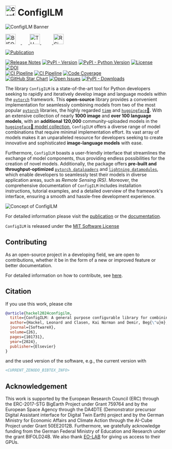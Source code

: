 # <img src="https://raw.githubusercontent.com/wiki/lhackel-tub/ConfigILM/static/imgs/logo_ConfigILM.png" style="font-size: 1rem; height: 2em; width: auto" alt="ConfigILM Logo"/> ConfigILM

![ConfigILM Banner](https://raw.githubusercontent.com/wiki/lhackel-tub/ConfigILM/static/imgs/ConfigILM_v1.png)

<a href="https://bifold.berlin/"><img src="https://raw.githubusercontent.com/wiki/lhackel-tub/ConfigILM/static/imgs/BIFOLD_Logo_farbig.png" style="font-size: 1rem; height: 2em; width: auto; margin-right: 1em" alt="BIFOLD Logo"/>
<img height="2em" hspace="10em"/>
<a href="https://www.tu.berlin/"><img src="https://raw.githubusercontent.com/wiki/lhackel-tub/ConfigILM/static/imgs/tu-berlin-logo-long-red.svg" style="font-size: 1rem; height: 2em; width: auto" alt="TU Berlin Logo"/>
<img height="2em" hspace="17em"/>
<a href="https://rsim.berlin/"><img src="https://raw.githubusercontent.com/wiki/lhackel-tub/ConfigILM/static/imgs/RSiM_Logo_1.png" style="font-size: 1rem; height: 2em; width: auto" alt="RSiM Logo"/>


[![Publication](https://img.shields.io/badge/Publication%20freely%20available%20on-Elsevier/SoftwareX-red.svg)](https://doi.org/10.1016/j.softx.2024.101731)


[![Release Notes](https://img.shields.io/github/release/lhackel-tub/ConfigILM)](https://github.com/lhackel-tub/ConfigILM/releases)
[![PyPI - Version](https://img.shields.io/pypi/v/configilm)](https://pypi.org/project/configilm/)
[![PyPI - Python Version](https://img.shields.io/pypi/pyversions/configilm)](https://pypi.org/project/configilm/)
[![License](https://img.shields.io/badge/License-MIT-blue.svg)](https://opensource.org/licenses/mit-0)
[![DOI](<CURRENT_ZENODO_BADGE>)](<CURRENT_ZENODO_LINK>)  
[![CI Pipeline](https://github.com/lhackel-tub/ConfigILM/actions/workflows/run_tests.yml/badge.svg)](https://github.com/lhackel-tub/ConfigILM/actions/workflows/run_tests.yml)
[![CI Pipeline](https://github.com/lhackel-tub/ConfigILM/actions/workflows/build_docu.yml/badge.svg)](https://github.com/lhackel-tub/ConfigILM/actions/workflows/build_docu.yml)
[![Code Coverage](<COVERAGE_BADGE_LINK>)](./coverage.report)  
[![GitHub Star Chart](https://img.shields.io/github/stars/lhackel-tub/ConfigILM?style=social)](https://img.shields.io/github/stars/lhackel-tub/ConfigILM?style=social)
[![Open Issues](https://img.shields.io/github/issues-raw/lhackel-tub/ConfigILM)](https://github.com/lhackel-tub/ConfigILM/issues)
[![PyPI - Downloads](https://img.shields.io/pypi/dm/configilm)](https://pypi.org/project/configilm/)


<!-- introduction-start -->
The library `ConfigILM` is a state-of-the-art tool for Python developers seeking to rapidly and
iteratively develop image and language models within the [`pytorch`](https://pytorch.org/) framework.
This **open-source** library provides a convenient implementation for seamlessly combining models
from two of the most popular [`pytorch`](https://pytorch.org/) libraries,
the highly regarded [`timm`](https://github.com/rwightman/pytorch-image-models) and [`huggingface`🤗](https://huggingface.co/).
With an extensive collection of nearly **1000 image** and **over 100 language models**,
with an **additional 120,000** community-uploaded models in the [`huggingface`🤗 model collection](https://huggingface.co/models),
`ConfigILM` offers a diverse range of model combinations that require minimal implementation effort.
Its vast array of models makes it an unparalleled resource for developers seeking to create
innovative and sophisticated **image-language models** with ease.

Furthermore, `ConfigILM` boasts a user-friendly interface that streamlines the exchange of model components,
thus providing endless possibilities for the creation of novel models.
Additionally, the package offers **pre-built and throughput-optimized**
[`pytorch dataloaders`](https://pytorch.org/tutorials/beginner/basics/data_tutorial.html) and
[`lightning datamodules`](https://lightning.ai/docs/pytorch/latest/data/datamodule.html),
which enable developers to seamlessly test their models in diverse application areas, such as *Remote Sensing (RS)*.
Moreover, the comprehensive documentation of `ConfigILM` includes installation instructions,
tutorial examples, and a detailed overview of the framework's interface, ensuring a smooth and hassle-free development experience.

<!-- introduction-end -->

![Concept of ConfigILM](https://raw.githubusercontent.com/wiki/lhackel-tub/ConfigILM/static/imgs/ConfigILM-ILMType.VQA_CLASSIFICATION.png)

For detailed information please visit the [publication](https://www.sciencedirect.com/science/article/pii/S235271102400102X) or the [documentation](https://lhackel-tub.github.io/ConfigILM).

`ConfigILM` is released under the [MIT Software License](https://opensource.org/licenses/mit-0)

## Contributing

As an open-source project in a developing field, we are open to contributions, whether it be in the form of a new or improved feature or better documentation.

For detailed information on how to contribute, see [here](.github/CONTRIBUTING.md).


## Citation

<!-- citation-start -->
If you use this work, please cite

```bibtex
@article{hackel2024configilm,
  title={ConfigILM: A general purpose configurable library for combining image and language models for visual question answering},
  author={Hackel, Leonard and Clasen, Kai Norman and Demir, Beg{\"u}m},
  journal={SoftwareX},
  volume={26},
  pages={101731},
  year={2024},
  publisher={Elsevier}
}
```
and the used version of the software, e.g., the current version with
```bibtex
<CURRENT_ZENODO_BIBTEX_INFO>
```
<!-- citation-end -->

## Acknowledgement
This work is supported by the European Research Council (ERC) through the ERC-2017-STG
BigEarth Project under Grant 759764 and by the European Space Agency through the DA4DTE
(Demonstrator precursor Digital Assistant interface for Digital Twin Earth) project and
by the German Ministry for Economic Affairs and Climate Action through the AI-Cube
Project under Grant 50EE2012B. Furthermore, we gratefully acknowledge funding from the
German Federal Ministry of Education and Research under the grant BIFOLD24B.
We also thank [EO-LAB](https://eo-lab.org/en/) for giving us access to their GPUs.
